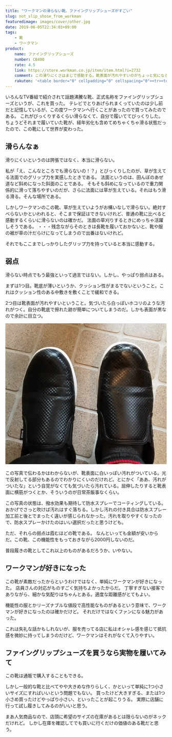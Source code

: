 ```yaml
---
title: "ワークマンの滑らない靴、ファイングリップシューズがすごい"
slug: not_slip_shose_from_workman
featuredimage: images/cover/other.jpg
date: 2019-06-05T22:34:03+09:00
tags:
    - 靴
    - ワークマン
product:
    name: ファイングリップシューズ
    number: CB400
    rate: 4.5
    link: https://store.workman.co.jp/item/item.html?i=2732
    comment: この滑りにくさはまじで感動する。靴表面が汚れやすいのがちょっと気になるけれど、気軽に履ける最強シューズでは？
    rakuten: '<table border="0" cellpadding="0" cellspacing="0"><tr><td><div style="border:1px solid #95a5a6;border-radius:.75rem;background-color:#FFFFFF;width:624px;margin:0px;padding:5px;text-align:center;overflow:hidden;"><table><tr><td style="width:300px"><a href="https://hb.afl.rakuten.co.jp/hgc/1893c787.abd23503.1893c788.d0475dd4/?pc=https%3A%2F%2Fitem.rakuten.co.jp%2Fworkman%2F55112%2F&m=http%3A%2F%2Fm.rakuten.co.jp%2Fworkman%2Fi%2F10002619%2F&link_type=picttext&ut=eyJwYWdlIjoiaXRlbSIsInR5cGUiOiJwaWN0dGV4dCIsInNpemUiOiIzMDB4MzAwIiwibmFtIjoxLCJuYW1wIjoicmlnaHQiLCJjb20iOjEsImNvbXAiOiJkb3duIiwicHJpY2UiOjEsImJvciI6MSwiY29sIjoxLCJiYnRuIjoxfQ%3D%3D" target="_blank" rel="nofollow noopener noreferrer" style="word-wrap:break-word;"  ><img src="https://hbb.afl.rakuten.co.jp/hgb/1893c787.abd23503.1893c788.d0475dd4/?me_id=1308018&item_id=10002619&m=https%3A%2F%2Fthumbnail.image.rakuten.co.jp%2F%400_mall%2Fworkman%2Fcabinet%2F04075768%2F50%2Fimgrc0138083064.jpg%3F_ex%3D80x80&pc=https%3A%2F%2Fthumbnail.image.rakuten.co.jp%2F%400_mall%2Fworkman%2Fcabinet%2F04075768%2F50%2Fimgrc0138083064.jpg%3F_ex%3D300x300&s=300x300&t=picttext" border="0" style="margin:2px" alt="[商品価格に関しましては、リンクが作成された時点と現時点で情報が変更されている場合がございます。]" title="[商品価格に関しましては、リンクが作成された時点と現時点で情報が変更されている場合がございます。]"></a></td><td style="vertical-align:top;width:308px;"><p style="font-size:12px;line-height:1.4em;text-align:left;margin:0px;padding:2px 6px;word-wrap:break-word"><a href="https://hb.afl.rakuten.co.jp/hgc/1893c787.abd23503.1893c788.d0475dd4/?pc=https%3A%2F%2Fitem.rakuten.co.jp%2Fworkman%2F55112%2F&m=http%3A%2F%2Fm.rakuten.co.jp%2Fworkman%2Fi%2F10002619%2F&link_type=picttext&ut=eyJwYWdlIjoiaXRlbSIsInR5cGUiOiJwaWN0dGV4dCIsInNpemUiOiIzMDB4MzAwIiwibmFtIjoxLCJuYW1wIjoicmlnaHQiLCJjb20iOjEsImNvbXAiOiJkb3duIiwicHJpY2UiOjEsImJvciI6MSwiY29sIjoxLCJiYnRuIjoxfQ%3D%3D" target="_blank" rel="nofollow noopener noreferrer" style="word-wrap:break-word;"  >CB400 ファイングリップシューズ | ワークマン 靴 レディース workman 作業靴 シューズ 大きいサイズ メンズ スリッポン 厨房シューズ 厨房靴 滑りにくい スニーカー スリップオン くつ フラットシューズ 作業 ユニセックス アウトドア ワークシューズ ワーキングシューズ</a><br><span >価格：1900円（税込、送料別)</span> <span style="color:#BBB">(2019/6/5時点)</span></p><div style="margin:15px;"><a href="https://hb.afl.rakuten.co.jp/hgc/1893c787.abd23503.1893c788.d0475dd4/?pc=https%3A%2F%2Fitem.rakuten.co.jp%2Fworkman%2F55112%2F&m=http%3A%2F%2Fm.rakuten.co.jp%2Fworkman%2Fi%2F10002619%2F&link_type=picttext&ut=eyJwYWdlIjoiaXRlbSIsInR5cGUiOiJwaWN0dGV4dCIsInNpemUiOiIzMDB4MzAwIiwibmFtIjoxLCJuYW1wIjoicmlnaHQiLCJjb20iOjEsImNvbXAiOiJkb3duIiwicHJpY2UiOjEsImJvciI6MSwiY29sIjoxLCJiYnRuIjoxfQ%3D%3D" target="_blank" rel="nofollow noopener noreferrer" style="word-wrap:break-word;"  ><img src="https://static.affiliate.rakuten.co.jp/makelink/rl.svg" style="float:left;max-height:27px;width:auto;margin-top:5px"></a><a href="https://hb.afl.rakuten.co.jp/hgc/1893c787.abd23503.1893c788.d0475dd4/?pc=https%3A%2F%2Fitem.rakuten.co.jp%2Fworkman%2F55112%2F%3Fscid%3Daf_pc_bbtn&m=http%3A%2F%2Fm.rakuten.co.jp%2Fworkman%2Fi%2F10002619%2F%3Fscid%3Daf_pc_bbtn&link_type=picttext&ut=eyJwYWdlIjoiaXRlbSIsInR5cGUiOiJwaWN0dGV4dCIsInNpemUiOiIzMDB4MzAwIiwibmFtIjoxLCJuYW1wIjoicmlnaHQiLCJjb20iOjEsImNvbXAiOiJkb3duIiwicHJpY2UiOjEsImJvciI6MSwiY29sIjoxLCJiYnRuIjoxfQ==" target="_blank" rel="nofollow noopener noreferrer" style="word-wrap:break-word;"  ><div style="float:right;width:50%;height:32px;background-color:#bf0000;color:#fff !important;font-size:14px;font-weight:500;line-height:32px;margin-left:1px;padding: 0 12px;border-radius:16px;cursor:pointer;text-align:center;">楽天で購入</div></a></div></td><tr></table></div><br><p style="color:#000000;font-size:12px;line-height:1.4em;margin:5px;word-wrap:break-word"></p></td></tr></table>'
---
```


いろんなTV番組で紹介されて話題沸騰な靴、正式名称をファイングリップシューズというが、これを買った。
テレビでとりあげられまくっていたのは少し前だと記憶しているが、この度ワークマンへ行くことがあったので買ってみたのである。
これがびっくりするくらい滑らなくて、自分で履いててびっくりした。
ちょうどそれまで履いていた靴が、経年劣化も含めてめちゃくちゃ滑る状態だったので、この靴にして世界が変わった。

<!--more-->

## 滑らんなぁ

滑りにくいというのは誇張ではなく、本当に滑らない。

私が「え、こんなところでも滑らないの！？」とびっくりしたのが、草が生えてる法面でのグリップ力を実感したときである。
法面というのは、田んぼのあぜ道など斜めになった斜面のことである。
そもそも斜めになっているので重力関係的に滑って落ちやすいのだが、さらに法面には草が生えている。それはもう滑る滑る。そんな場所である。

しかしワークマンのこの靴、草が生えていようがお構いなしで滑らない。絶対すべらないかといわれると、そこまで保証はできないけれど、普通の靴に比べると感動するくらいに滑らないのは確かだ。
法面の草刈りするときにめっちゃ活躍しそうである。
・・・残念ながらそのときは長靴を履いておかないと、靴や服の裾が草の汁だらけになってしまうので出番はないけれど。

それでもここまでしっかりしたグリップ力を持っていると本当に感動する。

## 弱点

滑らない時点でもう最強といって過言ではない。しかし、やっぱり弱点はある。

まずは1つ目。靴底が薄いというか、クッション性がまるでないということ。これはクッション性のある中敷きを敷くことで緩和できる。

2つ目は靴表面が汚れやすいということ。気づいたら白っぽいホコリのような汚れがつく。自分の靴底で擦れた跡が簡単についてしまうのだ。しかも表面が黒なので余計に目立つ。

![汚れやすい靴表面](not_slip_shose_dirt.jpg)

この写真で伝わるかはわからないが、靴表面に白いっぽい汚れがついている。光で反射してる部分もあるのでわかりにくいのだけれど。とにかく「ああ、汚れがついたな」という自覚がなくても気づいたら汚れている。屈伸したりすると靴表面に横筋がつくとか、そういうのが日常茶飯事なくらい。

この写真の状態は、撥水効果も期待して防水スプレーでコーティングしている。おかげでさっと吹けば汚れはすぐ落ちる。しかし汚れの付き具合は防水スプレー加工前と後とでまったく違いが感じられなかった。汚れを取りやすくなったので、防水スプレーかけたのはいい選択だったと思うけども。

ただ、それらの弱点は霞むほどの靴である。
なんといっても金額が安いからだ。この靴、この機能性をもっておきながら2000円しないのだ。

普段履きの靴としてこれ以上のものがあるだろうか、いやない。

## ワークマンが好きになった

この靴が素敵だったからというわけではなく、単純にワークマンが好きになった。
店員さんの対応がものすごく気持ちよかったからだ。
丁寧すぎない接客でありながら、細かな気配りはちゃんとある。適度な距離感がとてもよい。

機能性の服とかリーズナブルな値段で高性能なものがあるという意味で、ワークマンが好きになったのは確かだけど。
それだけではなくファンになる魅力があった。

これは失礼な話かもしれないが、服を売ってる店に私はオシャレ感を感じて抵抗感を微妙に持ってしまうのだけど、ワークマンはそれがなくて入りやすい。

## ファイングリップシューズを買うなら実物を履いてみて

この靴は通販で購入することもできる。

しかし一般的な靴と比べてやや大きめな作りらしく、かといって単純に1つ小さいサイズにすればいいという問題でもない。
買ったけど大きすぎる、または1つ小さめ買ったけどやっぱり小さい、といったことが起こりうる。
実際に店舗に行って試し履きしてみるのがいいと思う。

まあ人気商品なので、店頭に希望のサイズの在庫があるとは限らないのがネックだけれど。
しかし在庫を確認してでも買いに行くだけの価値のある靴だと思う。